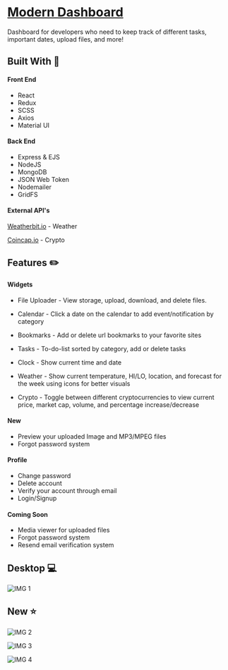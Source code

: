 # [Modern Dashboard](https://modern-dashboard.netlify.com)

Dashboard for developers who need to keep track of different tasks, important dates, upload files, and more!

## Built With 🔨

#### Front End
* React
* Redux
* SCSS
* Axios
* Material UI

#### Back End
* Express & EJS
* NodeJS
* MongoDB
* JSON Web Token
* Nodemailer
* GridFS

#### External API's
[Weatherbit.io](https://www.weatherbit.io/) - Weather

[Coincap.io](https://coincap.io/) - Crypto

## Features ✏️

#### Widgets
* File Uploader - View storage, upload, download, and delete files.

* Calendar - Click a date on the calendar to add event/notification by category

* Bookmarks - Add or delete url bookmarks to your favorite sites

* Tasks - To-do-list sorted by category, add or delete tasks

* Clock - Show current time and date

* Weather - Show current temperature, HI/LO, location, and forecast for the week using icons for better visuals

* Crypto - Toggle between different cryptocurrencies to view current price, market cap, volume, and percentage increase/decrease

#### New
* Preview your uploaded Image and MP3/MPEG files
* Forgot password system

#### Profile
* Change password
* Delete account
* Verify your account through email
* Login/Signup

#### Coming Soon
* Media viewer for uploaded files
* Forgot password system
* Resend email verification system


## Desktop 💻

![IMG 1](https://i.postimg.cc/hvkF4HCt/dashboard-lg-1.jpg)

## New ⭐️
![IMG 2](https://i.postimg.cc/htvdmHC4/dashboard-preview-desktop.jpg)

![IMG 3](https://i.postimg.cc/5Nnz6xSk/dashboard-preview-mobile.jpg)

![IMG 4](https://i.postimg.cc/yYV91JcZ/dashboard-forgot-password.jpg)
